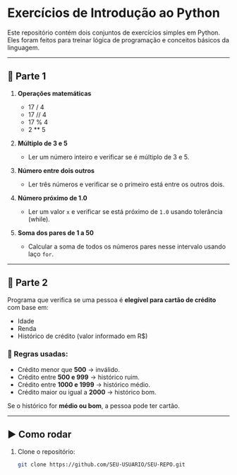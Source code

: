 # Exercícios de Introdução ao Python

Este repositório contém dois conjuntos de exercícios simples em Python.  
Eles foram feitos para treinar lógica de programação e conceitos básicos da linguagem.

---

## 📘 Parte 1

1. **Operações matemáticas**  
   - 17 / 4  
   - 17 // 4  
   - 17 % 4  
   - 2 ** 5  

2. **Múltiplo de 3 e 5**  
   - Ler um número inteiro e verificar se é múltiplo de 3 e 5.  

3. **Número entre dois outros**  
   - Ler três números e verificar se o primeiro está entre os outros dois.  

4. **Número próximo de 1.0**  
   - Ler um valor `x` e verificar se está próximo de `1.0` usando tolerância (while).  

5. **Soma dos pares de 1 a 50**  
   - Calcular a soma de todos os números pares nesse intervalo usando laço `for`.

---

## 📘 Parte 2

Programa que verifica se uma pessoa é **elegível para cartão de crédito** com base em:

- Idade  
- Renda  
- Histórico de crédito (valor informado em R$)  

### 📌 Regras usadas:
- Crédito menor que **500** → inválido.  
- Crédito entre **500 e 999** → histórico ruim.  
- Crédito entre **1000 e 1999** → histórico médio.  
- Crédito maior ou igual a **2000** → histórico bom.  

Se o histórico for **médio ou bom**, a pessoa pode ter cartão.

---

## ▶️ Como rodar

1. Clone o repositório:
   ```bash
   git clone https://github.com/SEU-USUARIO/SEU-REPO.git
